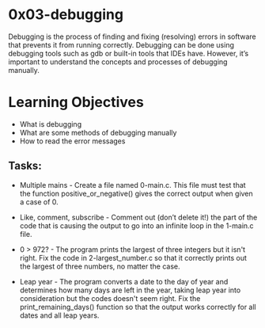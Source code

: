  # 0x03-debugging
 
Debugging is the process of finding and fixing (resolving) errors in software that prevents it from running correctly. 
Debugging can be done using debugging tools such as gdb or built-in tools that IDEs have. However, it’s important to understand the concepts and processes of debugging manually.

# Learning Objectives
- What is debugging
- What are some methods of debugging manually
- How to read the error messages

## Tasks:
- Multiple mains - Create a file named 0-main.c. This file must test that the function positive_or_negative() gives the correct output when given a case of 0.

- Like, comment, subscribe - Comment out (don’t delete it!) the part of the code that is causing the output to go into an infinite loop in the 1-main.c file.

- 0 > 972? - The program prints the largest of three integers but it isn't right. Fix the code in 2-largest_number.c so that it correctly prints out the largest of three numbers, no matter the case.

- Leap year - The program converts a date to the day of year and determines how many days are left in the year, taking leap year into consideration but the codes doesn't seem right. Fix the print_remaining_days() function so that the output works correctly for all dates and all leap years.


